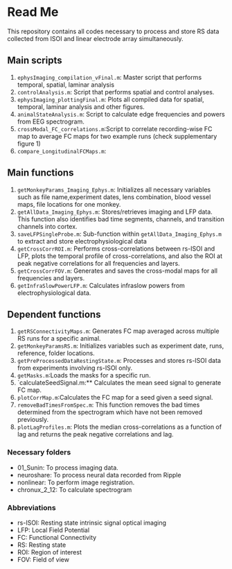 # Read Me
This repository contains all codes necessary to process and store RS data collected from ISOI and linear electrode array simultaneously.

## Main scripts
1. `ephysImaging_compilation_vFinal.m`: Master script that performs temporal, spatial, laminar analysis
2. `controlAnalysis.m`: Script that performs spatial and control analyses.
3. `ephysImaging_plottingFinal.m`: Plots all compiled data for spatial, temporal, laminar analysis and other figures.
4. `animalStateAnalysis.m`: Script to calculate edge frequencies and powers from EEG spectrogram. 
5. `crossModal_FC_correlations.m`:Script to correlate recording-wise FC map to average FC maps for two example runs (check supplementary figure 1) 
6. `compare_LongitudinalFCMaps.m`:


## Main functions
1. `getMonkeyParams_Imaging_Ephys.m`: Initializes all necessary variables such as file name,experiment dates, lens combination, blood vessel maps, file locations for one monkey.
2. `getAllData_Imaging_Ephys.m`: Stores/retrieves imaging and LFP data. This function also identifies bad time segments, channels, and transition channels into cortex.
3. `saveLFPSingleProbe.m`: Sub-function within `getAllData_Imaging_Ephys.m` to extract and store electrophysiological data
4. `getCrossCorrROI.m`: Performs cross-correlations between rs-ISOI and LFP, plots the temporal profile of cross-correlations, and also the ROI at peak negative correlations for all frequencies and layers.
5. `getCrossCorrFOV.m`: Generates and saves the cross-modal maps for all frequencies and layers.
6. `getInfraSlowPowerLFP.m`: Calculates infraslow powers from electrophysiological data. 

## Dependent functions
1. `getRSConnectivityMaps.m`:  Generates FC map averaged across multiple RS runs for a specific animal. 
2. `getMonkeyParamsRS.m`: Initializes variables such as experiment date, runs, reference, folder locations. 
3. `getPreProcessedDataRestingState.m`: Processes and stores rs-ISOI data from experiments involving rs-ISOI only. 
4. `getMasks.m`:Loads the masks for a specific run.
5. `calculateSeedSignal.m:** Calculates the mean seed signal to generate FC map.
6. `plotCorrMap.m`:Calculates the FC map for a seed given a seed signal.
7. `removeBadTimesFromSpec.m`: This function removes the bad times determined from the spectrogram which have not been removed previously.
8. `plotLagProfiles.m`: Plots the median cross-correlations as a function of lag and returns the peak negative correlations and lag. 

### Necessary folders
- 01_Sunin: To process imaging data.
- neuroshare: To process neural data recorded from Ripple
- nonlinear: To perform image registration.
- chronux_2_12: To calculate spectrogram 

### Abbreviations
- rs-ISOI: Resting state intrinsic signal optical imaging
- LFP: Local Field Potential
- FC: Functional Connectivity 
- RS: Resting state
- ROI: Region of interest
- FOV: Field of view
